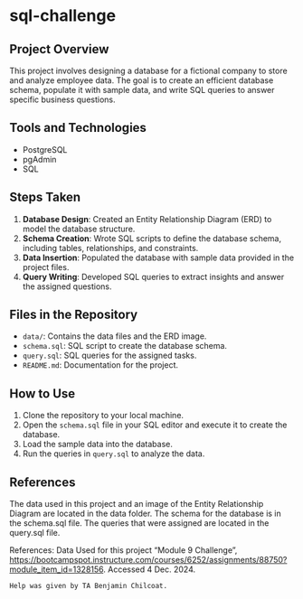 # sql-challenge

## Project Overview
This project involves designing a database for a fictional company to store and analyze employee data. The goal is to create an efficient database schema, populate it with sample data, and write SQL queries to answer specific business questions.

## Tools and Technologies
- PostgreSQL
- pgAdmin
- SQL

## Steps Taken
1. **Database Design**: Created an Entity Relationship Diagram (ERD) to model the database structure.
2. **Schema Creation**: Wrote SQL scripts to define the database schema, including tables, relationships, and constraints.
3. **Data Insertion**: Populated the database with sample data provided in the project files.
4. **Query Writing**: Developed SQL queries to extract insights and answer the assigned questions.

## Files in the Repository
- `data/`: Contains the data files and the ERD image.
- `schema.sql`: SQL script to create the database schema.
- `query.sql`: SQL queries for the assigned tasks.
- `README.md`: Documentation for the project.

## How to Use
1. Clone the repository to your local machine.
2. Open the `schema.sql` file in your SQL editor and execute it to create the database.
3. Load the sample data into the database.
4. Run the queries in `query.sql` to analyze the data.

## References
The data used in this project and an image of the Entity Relationship Diagram are located in the data folder.
The schema for the database is in the schema.sql file.
The queries that were assigned are located in the query.sql file.

References:
    Data Used for this project
    “Module 9 Challenge”, https://bootcampspot.instructure.com/courses/6252/assignments/88750?module_item_id=1328156. Accessed 4 Dec. 2024.

    Help was given by TA Benjamin Chilcoat.